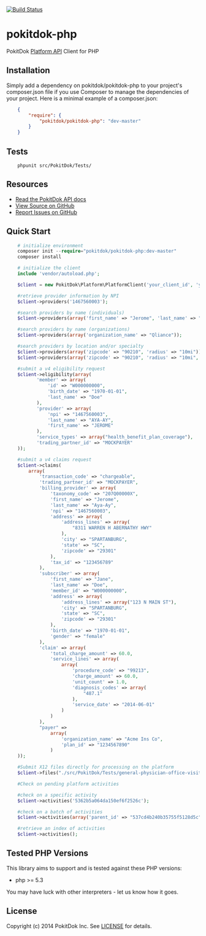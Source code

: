 [![Build Status](https://travis-ci.org/pokitdok/pokitdok-php.svg?branch=master)](https://travis-ci.org/pokitdok/pokitdok-php)

pokitdok-php
=============

PokitDok [Platform API][apidocs] Client for PHP

## Installation
Simply add a dependency on pokitdok/pokitdok-php to your project's composer.json file if you use Composer to manage the dependencies of your project. Here is a minimal example of a composer.json:

```json
    {
        "require": {
            "pokitdok/pokitdok-php": "dev-master"
        }
    }
```

## Tests
```
    phpunit src/PokitDok/Tests/
```

## Resources
* [Read the PokitDok API docs][apidocs]
* [View Source on GitHub][code]
* [Report Issues on GitHub][issues]

[apidocs]: https://platform.pokitdok.com/dashboard#/documentation
[code]: https://github.com/PokitDok/pokitdok-php
[issues]: https://github.com/PokitDok/pokitdok-php/issues

## Quick Start

```php
    # initialize environment
    composer init --require="pokitdok/pokitdok-php:dev-master"
    composer install

    # initialize the client
    include 'vendor/autoload.php';

    $client = new PokitDok\Platform\PlatformClient('your_client_id', 'your_client_secret');

    #retrieve provider information by NPI
    $client->providers('1467560003');

    #search providers by name (individuals)
    $client->providers(array('first_name' => "Jerome", 'last_name' => "Aya-Ay"));

    #search providers by name (organizations)
    $client->providers(array('organization_name' => "Qliance"));

    #search providers by location and/or specialty
    $client->providers(array('zipcode' => "90210", 'radius' => "10mi"));
    $client->providers(array('zipcode' => "90210", 'radius' => "10mi", 'specialty' => "RHEUMATOLOGY"));

    #submit a v4 eligibility request
    $client->eligibility(array(
           'member' => array(
               'id' => "W000000000",
               'birth_date' => "1970-01-01",
               'last_name' => "Doe"
           ),
           'provider' => array(
               'npi' => "1467560003",
               'last_name' => "AYA-AY",
               'first_name' => "JEROME"
           ),
           'service_types' => array("health_benefit_plan_coverage"),
           'trading_partner_id' => "MOCKPAYER"
    ));

    #submit a v4 claims request
    $client->claims(
        array(
            'transaction_code' => "chargeable",
            'trading_partner_id' => "MOCKPAYER",
            'billing_provider' => array(
                'taxonomy_code' => "207Q00000X",
                'first_name' => "Jerome",
                'last_name' => "Aya-Ay",
                'npi' => "1467560003",
                'address' => array(
                    'address_lines' => array(
                        "8311 WARREN H ABERNATHY HWY"
                    ),
                    'city' => "SPARTANBURG",
                    'state' => "SC",
                    'zipcode' => "29301"
                ),
                'tax_id' => "123456789"
            ),
            'subscriber' => array(
                'first_name' => "Jane",
                'last_name' => "Doe",
                'member_id' => "W000000000",
                'address' => array(
                    'address_lines' => array("123 N MAIN ST"),
                    'city' => "SPARTANBURG",
                    'state' => "SC",
                    'zipcode' => "29301"
                ),
                'birth_date' => "1970-01-01",
                'gender' => "female"
            ),
            'claim' => array(
                'total_charge_amount' => 60.0,
                'service_lines' => array(
                    array(
                        'procedure_code' => "99213",
                        'charge_amount' => 60.0,
                        'unit_count' => 1.0,
                        'diagnosis_codes' => array(
                            "487.1"
                        ),
                        'service_date' => "2014-06-01"
                    )
                )
            ),
            "payer" =>
                array(
                    'organization_name' => "Acme Ins Co",
                    'plan_id' => "1234567890"
                )
    ));

    #Submit X12 files directly for processing on the platform
    $client->files("./src/PokitDok/Tests/general-physician-office-visit.270", "MOCKPAYER");

    #Check on pending platform activities

    #check on a specific activity
    $client->activities('5362b5a064da150ef6f2526c');

    #check on a batch of activities
    $client->activities(array('parent_id' => "537cd4b240b35755f5128d5c"));

    #retrieve an index of activities
    $client->activities();
```

## Tested PHP Versions
This library aims to support and is tested against these PHP versions:

* php >= 5.3

You may have luck with other interpreters - let us know how it goes.

## License
Copyright (c) 2014 PokitDok Inc. See [LICENSE][] for details.

[license]: LICENSE.txt


